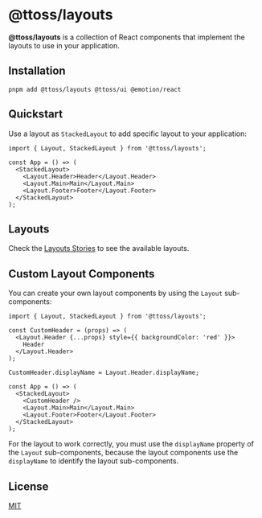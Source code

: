 # @ttoss/layouts

**@ttoss/layouts** is a collection of React components that implement the layouts to use in your application.

## Installation

```shell
pnpm add @ttoss/layouts @ttoss/ui @emotion/react
```

## Quickstart

Use a layout as `StackedLayout` to add specific layout to your application:

```tsx
import { Layout, StackedLayout } from '@ttoss/layouts';

const App = () => (
  <StackedLayout>
    <Layout.Header>Header</Layout.Header>
    <Layout.Main>Main</Layout.Main>
    <Layout.Footer>Footer</Layout.Footer>
  </StackedLayout>
);
```

## Layouts

Check the [Layouts Stories](http://localhost:6006/?path=/story/layouts-layout) to see the available layouts.

## Custom Layout Components

You can create your own layout components by using the `Layout` sub-components:

```tsx
import { Layout, StackedLayout } from '@ttoss/layouts';

const CustomHeader = (props) => (
  <Layout.Header {...props} style={{ backgroundColor: 'red' }}>
    Header
  </Layout.Header>
);

CustomHeader.displayName = Layout.Header.displayName;

const App = () => (
  <StackedLayout>
    <CustomHeader />
    <Layout.Main>Main</Layout.Main>
    <Layout.Footer>Footer</Layout.Footer>
  </StackedLayout>
);
```

For the layout to work correctly, you must use the `displayName` property of the `Layout` sub-components, because the layout components use the `displayName` to identify the layout sub-components.

## License

[MIT](https://github.com/ttoss/ttoss/blob/main/LICENSE)
